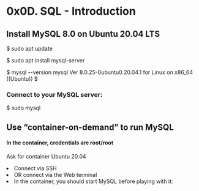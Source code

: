 # 0x0D. SQL - Introduction
<h2>Install MySQL 8.0 on Ubuntu 20.04 LTS</h2>
<p>$ sudo apt update</p>
<p>$ sudo apt install mysql-server</p>
<p>$ mysql --version
mysql  Ver 8.0.25-0ubuntu0.20.04.1 for Linux on x86_64 ((Ubuntu))
$</p>
<h3>Connect to your MySQL server:</h3>
<p>$ sudo mysql</p>

<h2>Use “container-on-demand” to run MySQL</h2>
<h4>In the container, credentials are root/root</h4>
<p <li>
  Ask for container Ubuntu 20.04
</li>
<li>Connect via SSH</li>
<li> OR connect via the Web terminal</li>
<li>
  In the container, you should start MySQL before playing with it:
</li>
</p>
